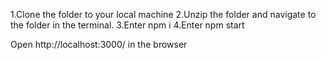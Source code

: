 1.Clone the folder to your local machine
2.Unzip the folder and navigate to the folder in the terminal.
3.Enter npm i 
4.Enter npm start

Open http://localhost:3000/ in the browser